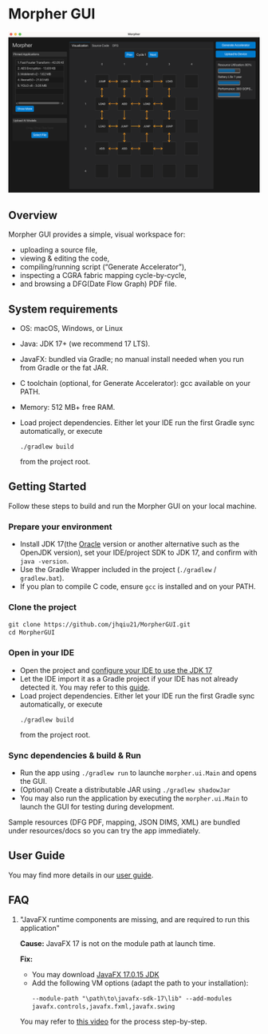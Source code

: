 # Morpher GUI

![morpher.png](docs/img/morpher.png)

## Overview
Morpher GUI provides a simple, visual workspace for:
- uploading a source file,
- viewing & editing the code,
- compiling/running script (“Generate Accelerator”),
- inspecting a CGRA fabric mapping cycle-by-cycle,
- and browsing a DFG(Date Flow Graph) PDF file.

## System requirements
- OS: macOS, Windows, or Linux
- Java: JDK 17+ (we recommend 17 LTS).
- JavaFX: bundled via Gradle; no manual install needed when you run from Gradle or the fat JAR.
- C toolchain (optional, for Generate Accelerator): gcc available on your PATH.
- Memory: 512 MB+ free RAM.


- Load project dependencies. Either let your IDE run the first Gradle sync automatically, or execute 
    ```
    ./gradlew build
    ```
  from the project root.


## Getting Started
Follow these steps to build and run the Morpher GUI on your local machine.

### Prepare your environment
- Install JDK 17(the [Oracle](https://www.oracle.com/java/technologies/downloads/#java17) version or another alternative such as the OpenJDK version), set your IDE/project SDK to JDK 17, and confirm with `java -version`.
- Use the Gradle Wrapper included in the project (`./gradlew` / `gradlew.bat`).
- If you plan to compile C code, ensure `gcc` is installed and on your PATH.

### Clone the project
   ```
   git clone https://github.com/jhqiu21/MorpherGUI.git
   cd MorpherGUI
   ```
### Open in your IDE
   - Open the project and [configure your IDE to use the JDK 17](https://www.jetbrains.com/help/idea/sdk.html#set-up-jdk) 
   - Let the IDE import it as a Gradle project if your IDE has not already detected it. You may refer to this [guide](https://se-education.org/guides/tutorials/gradle.html#adding-gradle-to-the-project).
   - Load project dependencies. Either let your IDE run the first Gradle sync automatically, or execute
     ```
     ./gradlew build
     ```
     from the project root.

### Sync dependencies & build & Run
   - Run the app using `./gradlew run` to launche `morpher.ui.Main` and opens the GUI.
   - (Optional) Create a distributable JAR using `./gradlew shadowJar`
   - You may also run the application by executing the `morpher.ui.Main` to launch the GUI for testing during development.

Sample resources (DFG PDF, mapping, JSON DIMS, XML) are bundled under resources/docs so you can try the app immediately.

## User Guide

You may find more details in our [user guide](docs/User%20Guide.md).

## FAQ
1. "JavaFX runtime components are missing, and are required to run this application"

    **Cause:** JavaFX 17 is not on the module path at launch time.
    
    **Fix:**
    - You may download [JavaFX 17.0.15 JDK](https://gluonhq.com/products/javafx/)
    - Add the following VM options (adapt the path to your installation):
        ```
        --module-path "\path\to\javafx-sdk-17\lib" --add-modules javafx.controls,javafx.fxml,javafx.swing
        ```
    You may refer to [this video](https://www.youtube.com/watch?v=hS_6ek9rTco) for the process step-by-step.
